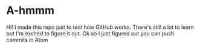 # A-hmmm
Hi!
I made this repo just to test how GitHub works.
There's still a lot to learn but I'm excited to figure it out.
Ok so I just figured out you can push commits in Atom
